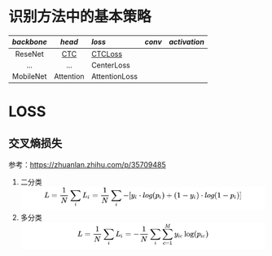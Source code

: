 # 识别方法中的基本策略
*backbone* | *head* | *loss* | *conv* | *activation* |
:---: | :---: |:--- | :---: | :---: |
ReseNet | [CTC](https://blog.csdn.net/u011489887/article/details/120736691) | [CTCLoss](https://github.com/Wanger-SJTU/CTC-loss-introduction/blob/master/ctc_algo.md) |
...   | ...  | CenterLoss | 
MobileNet | Attention | AttentionLoss |


# LOSS
## 交叉熵损失
参考：https://zhuanlan.zhihu.com/p/35709485
1. 二分类
   ![img.png](img/EntropyLoss1.png)
2. 多分类
   ![img.png](img/EntropyLoss2.png)

